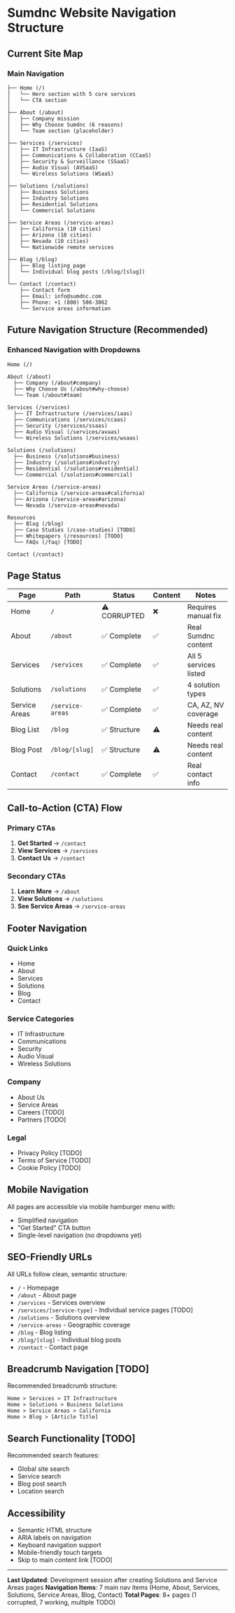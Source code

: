 # Sumdnc Website Navigation Structure

## Current Site Map

### Main Navigation

```
├── Home (/)
│   └── Hero section with 5 core services
│   └── CTA section
│
├── About (/about)
│   ├── Company mission
│   ├── Why Choose Sumdnc (6 reasons)
│   └── Team section (placeholder)
│
├── Services (/services)
│   ├── IT Infrastructure (IaaS)
│   ├── Communications & Collaboration (CCaaS)
│   ├── Security & Surveillance (SSaaS)
│   ├── Audio Visual (AVSaaS)
│   └── Wireless Solutions (WSaaS)
│
├── Solutions (/solutions)
│   ├── Business Solutions
│   ├── Industry Solutions
│   ├── Residential Solutions
│   └── Commercial Solutions
│
├── Service Areas (/service-areas)
│   ├── California (10 cities)
│   ├── Arizona (10 cities)
│   ├── Nevada (10 cities)
│   └── Nationwide remote services
│
├── Blog (/blog)
│   ├── Blog listing page
│   └── Individual blog posts (/blog/[slug])
│
└── Contact (/contact)
    ├── Contact form
    ├── Email: info@sumdnc.com
    ├── Phone: +1 (800) 586-3862
    └── Service areas information
```

## Future Navigation Structure (Recommended)

### Enhanced Navigation with Dropdowns

```
Home (/)

About (/about)
  ├── Company (/about#company)
  ├── Why Choose Us (/about#why-choose)
  └── Team (/about#team)

Services (/services)
  ├── IT Infrastructure (/services/iaas)
  ├── Communications (/services/ccaas)
  ├── Security (/services/ssaas)
  ├── Audio Visual (/services/avaas)
  └── Wireless Solutions (/services/wsaas)

Solutions (/solutions)
  ├── Business (/solutions#business)
  ├── Industry (/solutions#industry)
  ├── Residential (/solutions#residential)
  └── Commercial (/solutions#commercial)

Service Areas (/service-areas)
  ├── California (/service-areas#california)
  ├── Arizona (/service-areas#arizona)
  └── Nevada (/service-areas#nevada)

Resources
  ├── Blog (/blog)
  ├── Case Studies (/case-studies) [TODO]
  ├── Whitepapers (/resources) [TODO]
  └── FAQs (/faq) [TODO]

Contact (/contact)
```

## Page Status

| Page          | Path             | Status       | Content | Notes                 |
| ------------- | ---------------- | ------------ | ------- | --------------------- |
| Home          | `/`              | ⚠️ CORRUPTED | ❌      | Requires manual fix   |
| About         | `/about`         | ✅ Complete  | ✅      | Real Sumdnc content   |
| Services      | `/services`      | ✅ Complete  | ✅      | All 5 services listed |
| Solutions     | `/solutions`     | ✅ Complete  | ✅      | 4 solution types      |
| Service Areas | `/service-areas` | ✅ Complete  | ✅      | CA, AZ, NV coverage   |
| Blog List     | `/blog`          | ✅ Structure | ⚠️      | Needs real content    |
| Blog Post     | `/blog/[slug]`   | ✅ Structure | ⚠️      | Needs real content    |
| Contact       | `/contact`       | ✅ Complete  | ✅      | Real contact info     |

## Call-to-Action (CTA) Flow

### Primary CTAs

1. **Get Started** → `/contact`
2. **View Services** → `/services`
3. **Contact Us** → `/contact`

### Secondary CTAs

1. **Learn More** → `/about`
2. **View Solutions** → `/solutions`
3. **See Service Areas** → `/service-areas`

## Footer Navigation

### Quick Links

- Home
- About
- Services
- Solutions
- Blog
- Contact

### Service Categories

- IT Infrastructure
- Communications
- Security
- Audio Visual
- Wireless Solutions

### Company

- About Us
- Service Areas
- Careers [TODO]
- Partners [TODO]

### Legal

- Privacy Policy [TODO]
- Terms of Service [TODO]
- Cookie Policy [TODO]

## Mobile Navigation

All pages are accessible via mobile hamburger menu with:

- Simplified navigation
- "Get Started" CTA button
- Single-level navigation (no dropdowns yet)

## SEO-Friendly URLs

All URLs follow clean, semantic structure:

- `/` - Homepage
- `/about` - About page
- `/services` - Services overview
- `/services/[service-type]` - Individual service pages [TODO]
- `/solutions` - Solutions overview
- `/service-areas` - Geographic coverage
- `/blog` - Blog listing
- `/blog/[slug]` - Individual blog posts
- `/contact` - Contact page

## Breadcrumb Navigation [TODO]

Recommended breadcrumb structure:

```
Home > Services > IT Infrastructure
Home > Solutions > Business Solutions
Home > Service Areas > California
Home > Blog > [Article Title]
```

## Search Functionality [TODO]

Recommended search features:

- Global site search
- Service search
- Blog post search
- Location search

## Accessibility

- Semantic HTML structure
- ARIA labels on navigation
- Keyboard navigation support
- Mobile-friendly touch targets
- Skip to main content link [TODO]

---

**Last Updated**: Development session after creating Solutions and Service Areas pages
**Navigation Items**: 7 main nav items (Home, About, Services, Solutions, Service Areas, Blog, Contact)
**Total Pages**: 8+ pages (1 corrupted, 7 working, multiple TODO)
